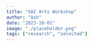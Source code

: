```yaml
---
title: "XAI Arts Workshop"
author: "Ash"
date: "2023-10-01"
image: "./placeholder.png"
tags: ["research", "selected"]
---
```


